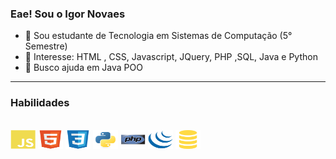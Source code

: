 ### Eae! Sou o Igor Novaes 



- 🌱 Sou estudante de Tecnologia em Sistemas de Computação (5° Semestre)
- 🚀 Interesse: HTML , CSS, Javascript, JQuery, PHP ,SQL, Java e Python
- 🤔 Busco ajuda em Java POO 

<hr>


  <h3>Habilidades</h3>
  
  <div style="display: inline_block"><br>
    <img  alt="Igor-Js" height="30" width="40" src="https://raw.githubusercontent.com/devicons/devicon/master/icons/javascript/javascript-plain.svg">
    <img  alt="Igor-HTML" height="30" width="40" src="https://raw.githubusercontent.com/devicons/devicon/master/icons/html5/html5-original.svg">
    <img  alt="Igor-CSS" height="30" width="40" src="https://raw.githubusercontent.com/devicons/devicon/master/icons/css3/css3-original.svg">
    <img  alt="Igor-Python" height="30" width="40" src="https://raw.githubusercontent.com/devicons/devicon/master/icons/python/python-original.svg">
    <img  alt="Igor-PHP" height="30" width="40" src="https://raw.githubusercontent.com/devicons/devicon/master/icons/php/php-original.svg">
    <img  alt="Igor-jquery" height="30" width="40" src="https://raw.githubusercontent.com/devicons/devicon/master/icons/jquery/jquery-original.svg">
    <img  alt="Igor-sql" height="30" width="40" src="https://raw.githubusercontent.com/devicons/devicon/master/icons/SQL/SQL-original.svg">
  </div>
  
  
 

   




